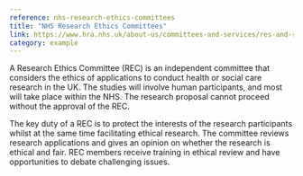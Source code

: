 ```yaml
---
reference: nhs-research-ethics-committees
title: "NHS Research Ethics Committees"
link: https://www.hra.nhs.uk/about-us/committees-and-services/res-and-recs/become-rec-member/information-potential-research-ethics-committee-members/
category: example
---
```

A Research Ethics Committee (REC) is an independent committee that considers the ethics of applications to conduct health or social care research in the UK. The studies will involve human participants, and most will take place within the NHS. The research proposal cannot proceed without the approval of the REC.

The key duty of a REC is to protect the interests of the research participants whilst at the same time facilitating ethical research. The committee reviews research applications and gives an opinion on whether the research is ethical and fair. REC members receive training in ethical review and have opportunities to debate challenging issues.
